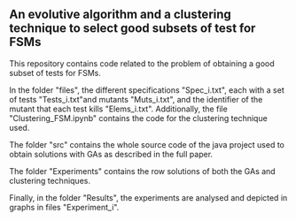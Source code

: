 ## An evolutive algorithm and a clustering technique to select good subsets of test for FSMs

This repository contains code related to the problem of obtaining a good subset of tests for FSMs.

In the folder "files", the different specifications "Spec_i.txt", each with a set of tests "Tests_i.txt"and mutants "Muts_i.txt", and the identifier of the mutant that each test kills "Elems_i.txt". Additionally, the file "Clustering_FSM.ipynb" contains the code for the clustering technique used.

The folder "src" contains the whole source code of the java project used to obtain solutions with GAs as described in the full paper.

The folder "Experiments" contains the row solutions of both the GAs and clustering techniques.

Finally, in the folder "Results", the experiments are analysed and depicted in graphs in files "Experiment_i".